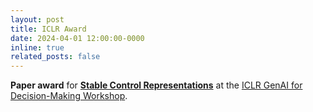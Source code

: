 ```yaml
---
layout: post
title: ICLR Award
date: 2024-04-01 12:00:00-0000
inline: true
related_posts: false
---
```


**Paper award** for **<a href="" target="_blank">Stable Control Representations</a>** at the <a href="https://sites.google.com/view/genai4dm-iclr2024" target="_blank">ICLR GenAI for Decision-Making Workshop</a>.

